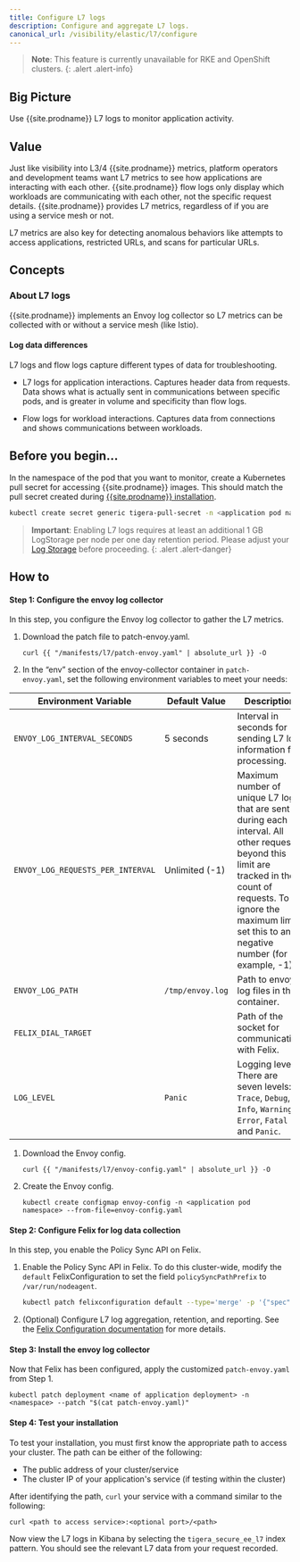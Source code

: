 ```yaml
---
title: Configure L7 logs
description: Configure and aggregate L7 logs.
canonical_url: /visibility/elastic/l7/configure
---
```


>**Note**: This feature is currently unavailable for RKE and OpenShift clusters.
{: .alert .alert-info}

## Big Picture

Use {{site.prodname}} L7 logs to monitor application activity.

## Value

Just like visibility into L3/4 {{site.prodname}} metrics, platform operators and
development teams want L7 metrics to see how applications are interacting with each
other. {{site.prodname}} flow logs only display which workloads are communicating
with each other, not the specific request details. {{site.prodname}} provides L7
metrics, regardless of if you are using a service mesh or not.

L7 metrics are also key for detecting anomalous behaviors like attempts to
access applications, restricted URLs, and scans for particular URLs.

## Concepts

### About L7 logs

{{site.prodname}} implements an Envoy log collector so L7 metrics can be collected with
or without a service mesh (like Istio).

#### Log data differences

L7 logs and flow logs capture different types of data for troubleshooting.

* L7 logs for application interactions.
  Captures header data from requests. Data shows what is actually sent in communications
  between specific pods, and is greater in volume and specificity than flow logs.

* Flow logs for workload interactions.
  Captures data from connections and shows communications between workloads.

## Before you begin...

In the namespace of the pod that you want to monitor, create a Kubernetes pull secret
for accessing {{site.prodname}} images. This should match the pull secret created
during [{{site.prodname}} installation]({{site.baseurl}}/getting-started/kubernetes/quickstart).

```bash
kubectl create secret generic tigera-pull-secret -n <application pod namespace> --from-file=.dockerconfigjson=<path/to/pull/secret> --type kubernetes.io/dockerconfigjson
```

> **Important**: Enabling L7 logs requires at least an additional 1 GB LogStorage per node per one day retention period. 
>Please adjust your [Log Storage](https://docs.tigera.io/maintenance/logstorage/adjust-log-storage-size) before proceeding. 
{: .alert .alert-danger}

## How to

#### Step 1: Configure the envoy log collector

In this step, you configure the Envoy log collector to gather the L7 metrics.

1. Download the patch file to patch-envoy.yaml.
   ```
   curl {{ "/manifests/l7/patch-envoy.yaml" | absolute_url }} -O
   ```

1. In the “env” section of the envoy-collector container in `patch-envoy.yaml`, set the
   following environment variables to meet your needs:

| Environment Variable                | Default Value                         | Description |
| ----------------------------------- | ------------------------------------- | ----------- |
| `ENVOY_LOG_INTERVAL_SECONDS`        | 5 seconds                             | Interval in seconds for sending L7 log information for processing. |
| `ENVOY_LOG_REQUESTS_PER_INTERVAL`   | Unlimited (-1)                        | Maximum number of unique L7 logs that are sent during each interval. All other requests beyond this limit are tracked in the count of requests. To ignore the maximum limit, set this to any negative number (for example, -1). |
| `ENVOY_LOG_PATH`                    | `/tmp/envoy.log`                      | Path to envoy log files in the container. |
| `FELIX_DIAL_TARGET`                 |                                       | Path of the socket for communication with Felix. |
| `LOG_LEVEL`                         | `Panic`                               | Logging level. There are seven levels: `Trace`, `Debug`, `Info`, `Warning`, `Error`, `Fatal` and `Panic`. |

1. Download the Envoy config.
   ```
   curl {{ "/manifests/l7/envoy-config.yaml" | absolute_url }} -O
   ```

1. Create the Envoy config.
   ```
   kubectl create configmap envoy-config -n <application pod namespace> --from-file=envoy-config.yaml
   ```

#### Step 2: Configure Felix for log data collection

In this step, you enable the Policy Sync API on Felix.

1. Enable the Policy Sync API in Felix. To do this cluster-wide, modify the `default`
FelixConfiguration to set the field `policySyncPathPrefix` to `/var/run/nodeagent`.

    ```bash
    kubectl patch felixconfiguration default --type='merge' -p '{"spec":{"policySyncPathPrefix":"/var/run/nodeagent"}}'
    ```

1. (Optional) Configure L7 log aggregation, retention, and reporting. See the
[Felix Configuration documentation]({{site.baseurl}}/reference/felix/configuration#calico-enterprise-specific-configuration)
for more details.

#### Step 3: Install the envoy log collector

Now that Felix has been configured, apply the customized `patch-envoy.yaml` from Step 1.

```
kubectl patch deployment <name of application deployment> -n <namespace> --patch "$(cat patch-envoy.yaml)"
```

#### Step 4: Test your installation

To test your installation, you must first know the appropriate path to access your cluster.
The path can be either of the following:
* The public address of your cluster/service
* The cluster IP of your application's service (if testing within the cluster)

After identifying the path, `curl` your service with a command similar to the following:
```
curl <path to access service>:<optional port>/<path>
```

Now view the L7 logs in Kibana by selecting the `tigera_secure_ee_l7` index pattern. You
should see the relevant L7 data from your request recorded.
